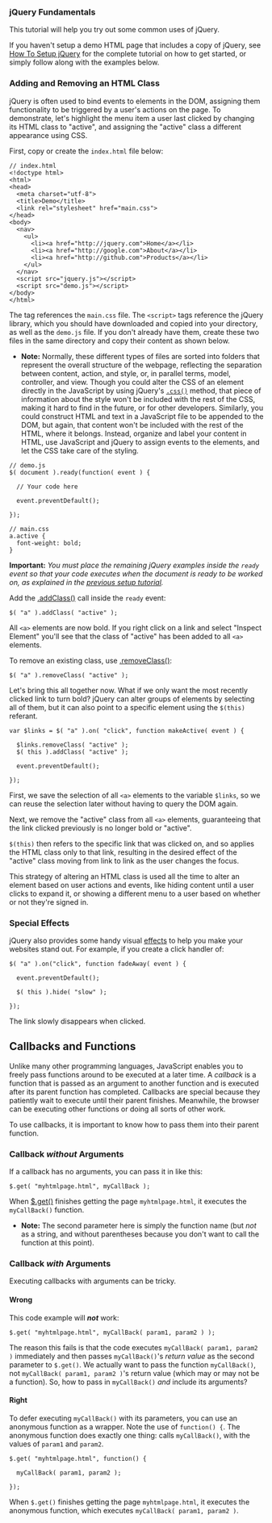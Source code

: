 <script>{
  "title": "Using jQuery",
  "level": "beginner"
}</script>

### jQuery Fundamentals

This tutorial will help you try out some common uses of jQuery.

If you haven't setup a demo HTML page that includes a copy of jQuery, see [How To Setup jQuery](https://learn.jquery.com/about-jquery/how-to-setup-jQuery/) for the complete tutorial on how to get started, or simply follow along with the examples below.

### Adding and Removing an HTML Class

jQuery is often used to bind events to elements in the DOM, assigning them functionality to be triggered by a user's actions on the page. To demonstrate, let's highlight the menu item a user last clicked by changing its HTML class to "active", and assigning the "active" class a different appearance using CSS.

First, copy or create the `index.html` file below:

```
// index.html
<!doctype html>
<html>
<head>
  <meta charset="utf-8">
  <title>Demo</title>
  <link rel="stylesheet" href="main.css">
</head>
<body>
  <nav>
    <ul>
      <li><a href="http://jquery.com">Home</a></li>
      <li><a href="http://google.com">About</a></li>
      <li><a href="http://github.com">Products</a></li>
    </ul>
  </nav>
  <script src="jquery.js"></script>
  <script src="demo.js"></script>
</body>
</html>
```

The <link> tag references the `main.css` file. The `<script>` tags reference the jQuery library, which you should have downloaded and copied into your directory, as well as the `demo.js` file. If you don't already have them, create these two files in the same directory and copy their content as shown below.

* **Note:** Normally, these different types of files are sorted into folders that represent the overall structure of the webpage, reflecting the separation between content, action, and style, or, in parallel terms, model, controller, and view. Though you could alter the CSS of an element directly in the JavaScript by using jQuery's [`.css()`](http://api.jquery.com/css/) method, that piece of information about the style won't be included with the rest of the CSS, making it hard to find in the future, or for other developers. Similarly, you could construct HTML and text in a JavaScript file to be appended to the DOM, but again, that content won't be included with the rest of the HTML, where it belongs. Instead, organize and label your content in HTML, use JavaScript and jQuery to assign events to the elements, and let the CSS take care of the styling.

```
// demo.js
$( document ).ready(function( event ) {

  // Your code here

  event.preventDefault();

});
```

```
// main.css
a.active {
  font-weight: bold;
}
```

**Important:** *You must place the remaining jQuery examples inside the `ready` event so that your code executes when the document is ready to be worked on, as explained in the [previous setup tutorial](http://learn.jquery.com/about-jquery/how-to-setup-jQuery/).*

Add the [.addClass()](http://api.jquery.com/addClass/) call inside the `ready` event:

```
$( "a" ).addClass( "active" );
```

All `<a>` elements are now bold. If you right click on a link and select "Inspect Element" you'll see that the class of "active" has been added to all `<a>` elements.

To remove an existing class, use [.removeClass()](http://api.jquery.com/removeClass/):

```
$( "a" ).removeClass( "active" );
```

Let's bring this all together now. What if we only want the most recently clicked link to turn bold? jQuery can alter groups of elements by selecting all of them, but it can also point to a specific element using the `$(this)` referant.

```
var $links = $( "a" ).on( "click", function makeActive( event ) {

  $links.removeClass( "active" );
  $( this ).addClass( "active" );

  event.preventDefault();

});
```

First, we save the selection of all `<a>` elements to the variable `$links`, so we can reuse the selection later without having to query the DOM again.

Next, we remove the "active" class from all `<a>` elements, guaranteeing that the link clicked previously is no longer bold or "active".

`$(this)` then refers to the specific link that was clicked on, and so applies the HTML class only to that link, resulting in the desired effect of the "active" class moving from link to link as the user changes the focus.

This strategy of altering an HTML class is used all the time to alter an element based on user actions and events, like hiding content until a user clicks to expand it, or showing a different menu to a user based on whether or not they're signed in.

### Special Effects

jQuery also provides some handy visual [effects](http://api.jquery.com/category/effects/) to help you make your websites stand out. For example, if you create a click handler of:

```
$( "a" ).on("click", function fadeAway( event ) {

  event.preventDefault();

  $( this ).hide( "slow" );

});
```

The link slowly disappears when clicked.

## Callbacks and Functions

Unlike many other programming languages, JavaScript enables you to freely pass functions around to be executed at a later time. A *callback* is a function that is passed as an argument to another function and is executed after its parent function has completed. Callbacks are special because they patiently wait to execute until their parent finishes. Meanwhile, the browser can be executing other functions or doing all sorts of other work.

To use callbacks, it is important to know how to pass them into their parent function.

### Callback *without* Arguments

If a callback has no arguments, you can pass it in like this:

```
$.get( "myhtmlpage.html", myCallBack );
```

When [$.get()](http://api.jquery.com/jQuery.get/) finishes getting the page `myhtmlpage.html`, it executes the `myCallBack()` function.

* **Note:** The second parameter here is simply the function name (but *not* as a string, and without parentheses because you don't want to call the function at this point).

### Callback *with* Arguments

Executing callbacks with arguments can be tricky.

#### Wrong

This code example will ***not*** work:

```
$.get( "myhtmlpage.html", myCallBack( param1, param2 ) );
```

The reason this fails is that the code executes `myCallBack( param1, param2 )` immediately and then passes `myCallBack()`'s *return value* as the second parameter to `$.get()`. We actually want to pass the function `myCallBack()`, not `myCallBack( param1, param2 )`'s return value (which may or may not be a function). So, how to pass in `myCallBack()` *and* include its arguments?

#### Right

To defer executing `myCallBack()` with its parameters, you can use an anonymous function as a wrapper. Note the use of `function() {`. The anonymous function does exactly one thing: calls `myCallBack()`, with the values of `param1` and `param2`.

```
$.get( "myhtmlpage.html", function() {

  myCallBack( param1, param2 );

});
```

When `$.get()` finishes getting the page `myhtmlpage.html`, it executes the anonymous function, which executes `myCallBack( param1, param2 )`.
